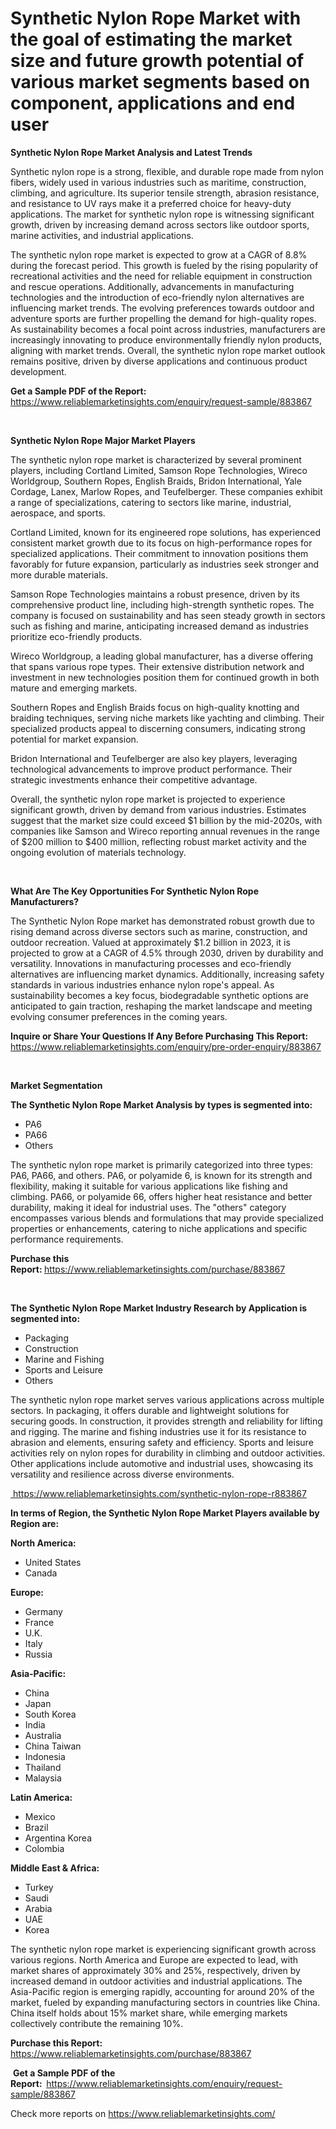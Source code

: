 <p><h1>Synthetic Nylon Rope Market with the goal of estimating the market size and future growth potential of various market segments based on component, applications and end user</h1></p><p><strong>Synthetic Nylon Rope Market Analysis and Latest Trends</strong></p>
<p><p>Synthetic nylon rope is a strong, flexible, and durable rope made from nylon fibers, widely used in various industries such as maritime, construction, climbing, and agriculture. Its superior tensile strength, abrasion resistance, and resistance to UV rays make it a preferred choice for heavy-duty applications. The market for synthetic nylon rope is witnessing significant growth, driven by increasing demand across sectors like outdoor sports, marine activities, and industrial applications.</p><p>The synthetic nylon rope market is expected to grow at a CAGR of 8.8% during the forecast period. This growth is fueled by the rising popularity of recreational activities and the need for reliable equipment in construction and rescue operations. Additionally, advancements in manufacturing technologies and the introduction of eco-friendly nylon alternatives are influencing market trends. The evolving preferences towards outdoor and adventure sports are further propelling the demand for high-quality ropes. As sustainability becomes a focal point across industries, manufacturers are increasingly innovating to produce environmentally friendly nylon products, aligning with market trends. Overall, the synthetic nylon rope market outlook remains positive, driven by diverse applications and continuous product development.</p></p>
<p><strong>Get a Sample PDF of the Report:&nbsp;</strong> <a href="https://www.reliablemarketinsights.com/enquiry/request-sample/883867?utm_campaign=3312&utm_medium=2&utm_source=Github&utm_content=ia&utm_term=01042025&utm_id=synthetic-nylon-rope">https://www.reliablemarketinsights.com/enquiry/request-sample/883867</a></p>
<p>&nbsp;</p>
<p><strong>Synthetic Nylon Rope Major Market Players</strong></p>
<p><p>The synthetic nylon rope market is characterized by several prominent players, including Cortland Limited, Samson Rope Technologies, Wireco Worldgroup, Southern Ropes, English Braids, Bridon International, Yale Cordage, Lanex, Marlow Ropes, and Teufelberger. These companies exhibit a range of specializations, catering to sectors like marine, industrial, aerospace, and sports.</p><p>Cortland Limited, known for its engineered rope solutions, has experienced consistent market growth due to its focus on high-performance ropes for specialized applications. Their commitment to innovation positions them favorably for future expansion, particularly as industries seek stronger and more durable materials.</p><p>Samson Rope Technologies maintains a robust presence, driven by its comprehensive product line, including high-strength synthetic ropes. The company is focused on sustainability and has seen steady growth in sectors such as fishing and marine, anticipating increased demand as industries prioritize eco-friendly products.</p><p>Wireco Worldgroup, a leading global manufacturer, has a diverse offering that spans various rope types. Their extensive distribution network and investment in new technologies position them for continued growth in both mature and emerging markets.</p><p>Southern Ropes and English Braids focus on high-quality knotting and braiding techniques, serving niche markets like yachting and climbing. Their specialized products appeal to discerning consumers, indicating strong potential for market expansion.</p><p>Bridon International and Teufelberger are also key players, leveraging technological advancements to improve product performance. Their strategic investments enhance their competitive advantage.</p><p>Overall, the synthetic nylon rope market is projected to experience significant growth, driven by demand from various industries. Estimates suggest that the market size could exceed $1 billion by the mid-2020s, with companies like Samson and Wireco reporting annual revenues in the range of $200 million to $400 million, reflecting robust market activity and the ongoing evolution of materials technology.</p></p>
<p>&nbsp;</p>
<p><strong>What Are The Key Opportunities For Synthetic Nylon Rope Manufacturers?</strong></p>
<p><p>The Synthetic Nylon Rope market has demonstrated robust growth due to rising demand across diverse sectors such as marine, construction, and outdoor recreation. Valued at approximately $1.2 billion in 2023, it is projected to grow at a CAGR of 4.5% through 2030, driven by durability and versatility. Innovations in manufacturing processes and eco-friendly alternatives are influencing market dynamics. Additionally, increasing safety standards in various industries enhance nylon rope's appeal. As sustainability becomes a key focus, biodegradable synthetic options are anticipated to gain traction, reshaping the market landscape and meeting evolving consumer preferences in the coming years.</p></p>
<p><strong>Inquire or Share Your Questions If Any Before Purchasing This Report:</strong> <a href="https://www.reliablemarketinsights.com/enquiry/pre-order-enquiry/883867?utm_campaign=3312&utm_medium=2&utm_source=Github&utm_content=ia&utm_term=01042025&utm_id=synthetic-nylon-rope">https://www.reliablemarketinsights.com/enquiry/pre-order-enquiry/883867</a></p>
<p>&nbsp;</p>
<p><strong>Market Segmentation</strong></p>
<p><strong>The Synthetic Nylon Rope Market Analysis by types is segmented into:</strong></p>
<p><ul><li>PA6</li><li>PA66</li><li>Others</li></ul></p>
<p><p>The synthetic nylon rope market is primarily categorized into three types: PA6, PA66, and others. PA6, or polyamide 6, is known for its strength and flexibility, making it suitable for various applications like fishing and climbing. PA66, or polyamide 66, offers higher heat resistance and better durability, making it ideal for industrial uses. The "others" category encompasses various blends and formulations that may provide specialized properties or enhancements, catering to niche applications and specific performance requirements.</p></p>
<p><strong>Purchase this Report:&nbsp;</strong><a href="https://www.reliablemarketinsights.com/purchase/883867?utm_campaign=3312&utm_medium=2&utm_source=Github&utm_content=ia&utm_term=01042025&utm_id=synthetic-nylon-rope">https://www.reliablemarketinsights.com/purchase/883867</a></p>
<p>&nbsp;</p>
<p><strong>The Synthetic Nylon Rope Market Industry Research by Application is segmented into:</strong></p>
<p><ul><li>Packaging</li><li>Construction</li><li>Marine and Fishing</li><li>Sports and Leisure</li><li>Others</li></ul></p>
<p><p>The synthetic nylon rope market serves various applications across multiple sectors. In packaging, it offers durable and lightweight solutions for securing goods. In construction, it provides strength and reliability for lifting and rigging. The marine and fishing industries use it for its resistance to abrasion and elements, ensuring safety and efficiency. Sports and leisure activities rely on nylon ropes for durability in climbing and outdoor activities. Other applications include automotive and industrial uses, showcasing its versatility and resilience across diverse environments.</p></p>
<p><a href="https://www.reliablemarketinsights.com/synthetic-nylon-rope-r883867?utm_campaign=3312&utm_medium=2&utm_source=Github&utm_content=ia&utm_term=01042025&utm_id=synthetic-nylon-rope">&nbsp;https://www.reliablemarketinsights.com/synthetic-nylon-rope-r883867</a></p>
<p><strong>In terms of Region, the Synthetic Nylon Rope Market Players available by Region are:</strong></p>
<p>
    <p> <strong> North America: </strong>
        <ul>
            <li>United States</li>
            <li>Canada</li>
        </ul>
        </p> 
    <p> <strong> Europe: </strong>
        <ul>
            <li>Germany</li>
            <li>France</li>
            <li>U.K.</li>
            <li>Italy</li>
            <li>Russia</li>
        </ul>
        </p> 
    <p> <strong> Asia-Pacific: </strong>
        <ul>
            <li>China</li>
            <li>Japan</li>
            <li>South Korea</li>
            <li>India</li>
            <li>Australia</li>
            <li>China Taiwan</li>
            <li>Indonesia</li>
            <li>Thailand</li>
            <li>Malaysia</li>
        </ul>
        </p> 
    <p> <strong> Latin America: </strong>
        <ul>
            <li>Mexico</li>
            <li>Brazil</li>
            <li>Argentina Korea</li>
            <li>Colombia</li>
        </ul>
        </p> 
    <p> <strong> Middle East & Africa: </strong>
        <ul>
            <li>Turkey</li>
            <li>Saudi</li>
            <li>Arabia</li>
            <li>UAE</li>
            <li>Korea</li>
        </ul>
    </p>
    </p>
<p><p>The synthetic nylon rope market is experiencing significant growth across various regions. North America and Europe are expected to lead, with market shares of approximately 30% and 25%, respectively, driven by increased demand in outdoor activities and industrial applications. The Asia-Pacific region is emerging rapidly, accounting for around 20% of the market, fueled by expanding manufacturing sectors in countries like China. China itself holds about 15% market share, while emerging markets collectively contribute the remaining 10%.</p></p>
<p><strong>Purchase this Report: </strong><a href="https://www.reliablemarketinsights.com/purchase/883867?utm_campaign=3312&utm_medium=2&utm_source=Github&utm_content=ia&utm_term=01042025&utm_id=synthetic-nylon-rope">https://www.reliablemarketinsights.com/purchase/883867</a></p>
<p>&nbsp;<strong>Get a Sample PDF of the Report:&nbsp;&nbsp;</strong><a href="https://www.reliablemarketinsights.com/enquiry/request-sample/883867?utm_campaign=3312&utm_medium=2&utm_source=Github&utm_content=ia&utm_term=01042025&utm_id=synthetic-nylon-rope">https://www.reliablemarketinsights.com/enquiry/request-sample/883867</a></p>
<p><strong></strong></p>
<p>Check more reports on <a href="https://www.reliablemarketinsights.com/?utm_campaign=3312&utm_medium=2&utm_source=Github&utm_content=ia&utm_term=01042025&utm_id=synthetic-nylon-rope">https://www.reliablemarketinsights.com/</a></p>